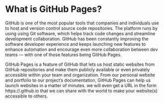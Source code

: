 
# What is GitHub Pages?

GitHub is one of the most popular tools that companies and individuals use to host and version control source code repositories. The platform runs by using using Git software, which helps track code changes and streamline development collaboration. GitHub has been constantly improving the software developer experience and keeps launching new features to enhance automation and encourage even more collaboration between dev teams — with one of those features being GitHub Pages. 

GitHub Pages is a feature of GitHub that lets us host static websites from GitHub repositories and make them publicly available or even privately accessible within your team and organization. From our personal website and portfolio to our project’s documentation, GitHub Pages can help us launch websites in a matter of minutes. we will even get a URL in the form https://.github.io that we can share with the world to make your website(s) accessible to others.





